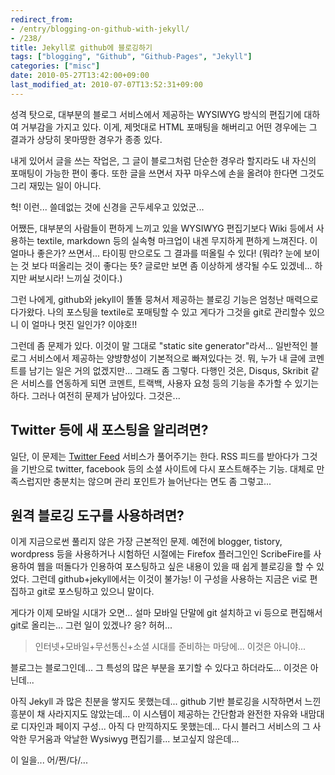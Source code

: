 ```yaml
---
redirect_from:
- /entry/blogging-on-github-with-jekyll/
- /238/
title: Jekyll로 github에 블로깅하기
tags: ["blogging", "Github", "Github-Pages", "Jekyll"]
categories: ["misc"]
date: 2010-05-27T13:42:00+09:00
last_modified_at: 2010-07-07T13:52:31+09:00
---
```


성격 탓으로, 대부분의 블로그 서비스에서 제공하는 WYSIWYG 방식의 편집기에
대하여 거부감을 가지고 있다. 이게, 제멋대로 HTML 포매팅을 해버리고 어떤
경우에는 그 결과가 상당히 못마땅한 경우가 종종 있다.

내게 있어서 글을 쓰는 작업은, 그 글이 블로그처럼 단순한 경우라 할지라도 내
자신의 포매팅이 가능한 편이 좋다. 또한 글을 쓰면서 자꾸 마우스에 손을 올려야
한다면 그것도 그리 재밌는 일이 아니다.

헉! 이런... 쓸데없는 것에 신경을 곤두세우고 있었군...

어쨌든, 대부분의 사람들이 편하게 느끼고 있을 WYSIWYG 편집기보다 Wiki 등에서
사용하는 textile, markdown 등의 실속형 마크업이 내겐 무지하게 편하게 느껴진다.
이 얼마나 좋은가? 쓰면서... 타이핑 만으로도 그 결과를 떠올릴 수 있다! (뭐라?
눈에 보이는 것 보다 떠올리는 것이 좋다는 뜻? 글로만 보면 좀 이상하게 생각될
수도 있겠네... 하지만 써보시라! 느끼실 것이다.)

그런 나에게, github와 jekyll이 똘똘 뭉쳐서 제공하는 블로깅 기능은 엄청난
매력으로 다가왔다. 나의 포스팅을 textile로 포매팅할 수 있고 게다가 그것을
git로 관리할수 있으니 이 얼마나 멋진 일인가? 이야호!!

그런데 좀 문제가 있다. 이것이 말 그대로 "static site generator"라서...
일반적인 블로그 서비스에서 제공하는 양뱡향성이 기본적으로 빠져있다는 것. 뭐,
누가 내 글에 코멘트를 남기는 일은 거의 없겠지만... 그래도 좀 그렇다. 다행인
것은, Disqus, Skribit 같은 서비스를 연동하게 되면 코멘트, 트랙백, 사용자 요청
등의 기능을 추가할 수 있기는 하다. 그러나 여전히 문제가 남아있다. 그것은...

## Twitter 등에 새 포스팅을 알리려면?

일단, 이 문제는 [Twitter Feed](http://twitterfeed.com) 서비스가 풀어주기는
한다. RSS 피드를 받아다가 그것을 기반으로 twitter, facebook 등의 소셜
사이트에 다시 포스트해주는 기능. 대체로 만족스럽지만 충분치는 않으며 관리
포인트가 늘어난다는 면도 좀 그렇고...

## 원격 블로깅 도구를 사용하려면?

이게 지금으로썬 풀리지 않은 가장 근본적인 문제. 예전에 blogger, tistory,
wordpress 등을 사용하거나 시험하던 시절에는 Firefox 플러그인인 ScribeFire를
사용하여 웹을 떠돌다가 인용하여 포스팅하고 싶은 내용이 있을 때 쉽게 블로깅을
할 수 있었다. 그런데 github+jekyll에서는 이것이 불가능! 이 구성을 사용하는
지금은 vi로 편집하고 git로 포스팅하고 있으니 말이다.

게다가 이제 모바일 시대가 오면... 설마 모바일 단말에 git 설치하고 vi 등으로
편집해서 git로 올리는... 그런 일이 있겠나? 응? 허허...

> 인터넷+모바일+무선통신+소셜 시대를 준비하는 마당에... 이것은 아니야...

블로그는 블로그인데... 그 특성의 많은 부분을 포기할 수 있다고 하더라도...
이것은 아닌데...

아직 Jekyll 과 많은 친분을 쌓지도 못했는데... github 기반 블로깅을 시작하면서
느낀 흥분이 채 사라지지도 않았는데... 이 시스템이 제공하는 간단함과 완전한
자유와 내맘대로 디자인과 페이지 구성... 아직 다 만끽하지도 못했는데... 다시
블러그 서비스의 그 사악한 무거움과 악날한 Wysiwyg 편집기를... 보고싶지
않은데...

이 일을... 어/쩐/다/...

